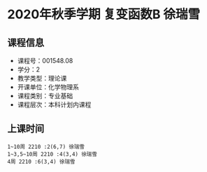 # 2020年秋季学期 复变函数B 徐瑞雪






## 课程信息

- 课程号：001548.08
- 学分：2
- 教学类型：理论课
- 开课单位：化学物理系
- 课程类别：专业基础
- 课程层次：本科计划内课程

## 上课时间

```
1~10周 2210 :2(6,7) 徐瑞雪
1~3,5~10周 2210 :4(3,4) 徐瑞雪
4周 2210 :6(3,4) 徐瑞雪
```

